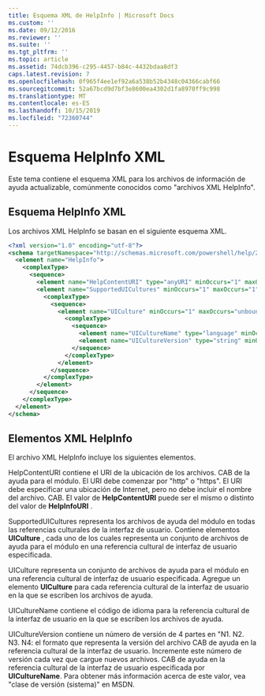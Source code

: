 ```yaml
---
title: Esquema XML de HelpInfo | Microsoft Docs
ms.custom: ''
ms.date: 09/12/2016
ms.reviewer: ''
ms.suite: ''
ms.tgt_pltfrm: ''
ms.topic: article
ms.assetid: 74dcb396-c295-4457-b84c-4432bdaa8df3
caps.latest.revision: 7
ms.openlocfilehash: 0f965f4ee1ef92a6a538b52b4348c04366cabf66
ms.sourcegitcommit: 52a67bcd9d7bf3e8600ea4302d1fa8970ff9c998
ms.translationtype: MT
ms.contentlocale: es-ES
ms.lasthandoff: 10/15/2019
ms.locfileid: "72360744"
---
```

# <a name="helpinfo-xml-schema"></a>Esquema HelpInfo XML

Este tema contiene el esquema XML para los archivos de información de ayuda actualizable, comúnmente conocidos como "archivos XML HelpInfo".

## <a name="helpinfo-xml-schema"></a>Esquema HelpInfo XML

Los archivos XML HelpInfo se basan en el siguiente esquema XML.

```xml
<?xml version="1.0" encoding="utf-8"?>
<schema targetNamespace="http://schemas.microsoft.com/powershell/help/2010/05" xmlns="http://www.w3.org/2001/XMLSchema">
  <element name="HelpInfo">
    <complexType>
      <sequence>
        <element name="HelpContentURI" type="anyURI" minOccurs="1" maxOccurs="1" />
        <element name="SupportedUICultures" minOccurs="1" maxOccurs="1">
          <complexType>
            <sequence>
              <element name="UICulture" minOccurs="1" maxOccurs="unbounded">
                <complexType>
                  <sequence>
                    <element name="UICultureName" type="language" minOccurs="1" maxOccurs="1" />
                    <element name="UICultureVersion" type="string" minOccurs="1" maxOccurs="1" />
                  </sequence>
                </complexType>
              </element>
            </sequence>
          </complexType>
        </element>
      </sequence>
    </complexType>
  </element>
</schema>
```

## <a name="helpinfo-xml-elements"></a>Elementos XML HelpInfo

El archivo XML HelpInfo incluye los siguientes elementos.

HelpContentURI contiene el URI de la ubicación de los archivos. CAB de la ayuda para el módulo. El URI debe comenzar por "http" o "https". El URI debe especificar una ubicación de Internet, pero no debe incluir el nombre del archivo. CAB. El valor de **HelpContentURI** puede ser el mismo o distinto del valor de **HelpInfoURI** .

SupportedUICultures representa los archivos de ayuda del módulo en todas las referencias culturales de la interfaz de usuario. Contiene elementos **UICulture** , cada uno de los cuales representa un conjunto de archivos de ayuda para el módulo en una referencia cultural de interfaz de usuario especificada.

UICulture representa un conjunto de archivos de ayuda para el módulo en una referencia cultural de interfaz de usuario especificada. Agregue un elemento **UICulture** para cada referencia cultural de la interfaz de usuario en la que se escriben los archivos de ayuda.

UICultureName contiene el código de idioma para la referencia cultural de la interfaz de usuario en la que se escriben los archivos de ayuda.

UICultureVersion contiene un número de versión de 4 partes en "N1. N2. N3. N4: el formato que representa la versión del archivo CAB de ayuda en la referencia cultural de la interfaz de usuario. Incremente este número de versión cada vez que cargue nuevos archivos. CAB de ayuda en la referencia cultural de la interfaz de usuario especificada por **UICultureName**. Para obtener más información acerca de este valor, vea "clase de versión (sistema)" en MSDN.